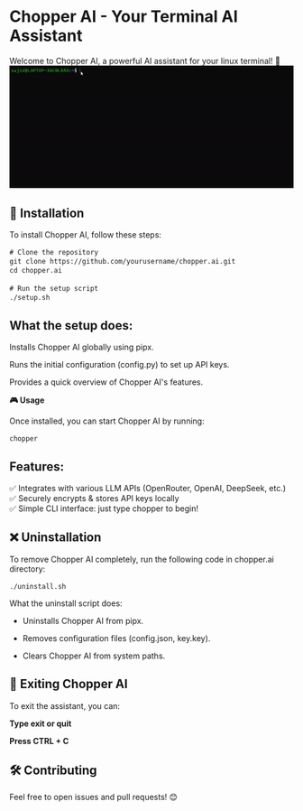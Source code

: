 # Chopper AI - Your Terminal AI Assistant

Welcome to Chopper AI, a powerful AI assistant for your linux terminal! 🚀
![](chopper/assets/tutorial.gif)

## 🔧 Installation

To install Chopper AI, follow these steps:
```
# Clone the repository
git clone https://github.com/yourusername/chopper.ai.git
cd chopper.ai

# Run the setup script
./setup.sh
```
## What the setup does:

Installs Chopper AI globally using pipx.

Runs the initial configuration (config.py) to set up API keys.

Provides a quick overview of Chopper AI's features.

**🎮 Usage**

Once installed, you can start Chopper AI by running:
```
chopper
```
## Features:

✅ Integrates with various LLM APIs (OpenRouter, OpenAI, DeepSeek, etc.)\
✅ Securely encrypts & stores API keys locally\
✅ Simple CLI interface: just type chopper to begin!

## ❌ Uninstallation

To remove Chopper AI completely, run the following code in chopper.ai directory:
```
./uninstall.sh
```
What the uninstall script does:

- Uninstalls Chopper AI from pipx.

- Removes configuration files (config.json, key.key).

- Clears Chopper AI from system paths.

## 🔄 Exiting Chopper AI

To exit the assistant, you can:

**Type exit or quit**

**Press CTRL + C**

## 🛠️ Contributing

Feel free to open issues and pull requests! 😊
